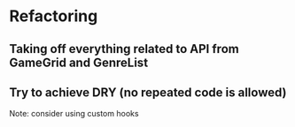 # Refactoring
## Taking off everything related to API from GameGrid and GenreList
## Try to achieve DRY (no repeated code is allowed)
Note: consider using custom hooks
